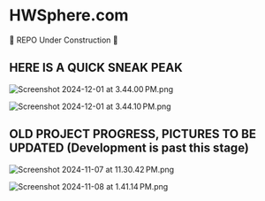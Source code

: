 #  HWSphere.com

🚧 REPO Under Construction 🚧


## HERE IS A QUICK SNEAK PEAK

![Screenshot 2024-12-01 at 3.44.00 PM.png](https://prod-files-secure.s3.us-west-2.amazonaws.com/e030532e-de14-4e6c-ae90-107a24923456/21c42a20-8025-4aa6-994b-b43c864b038e/Screenshot_2024-12-01_at_3.44.00_PM.png)

![Screenshot 2024-12-01 at 3.44.10 PM.png](https://prod-files-secure.s3.us-west-2.amazonaws.com/e030532e-de14-4e6c-ae90-107a24923456/f5e1b996-75eb-4d80-a775-b1288e3d6982/Screenshot_2024-12-01_at_3.44.10_PM.png)


## OLD PROJECT PROGRESS, PICTURES TO BE UPDATED (Development is past this stage)
![Screenshot 2024-11-07 at 11.30.42 PM.png](https://prod-files-secure.s3.us-west-2.amazonaws.com/e030532e-de14-4e6c-ae90-107a24923456/9176b314-3125-4268-9abb-0043b85fa903/Screenshot_2024-11-07_at_11.30.42_PM.png)

![Screenshot 2024-11-08 at 1.41.14 PM.png](https://prod-files-secure.s3.us-west-2.amazonaws.com/e030532e-de14-4e6c-ae90-107a24923456/cf446e03-ffe0-46db-a14f-f361590d2b96/Screenshot_2024-11-08_at_1.41.14_PM.png)
